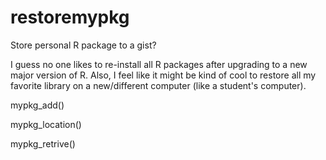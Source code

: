 # restoremypkg

Store personal R package to a gist?

I guess no one likes to re-install all R packages after upgrading to a new major version of R. Also, I feel like it might be kind of cool to restore all my favorite library on a new/different computer (like a student's computer). 


mypkg_add()

mypkg_location()

mypkg_retrive()

